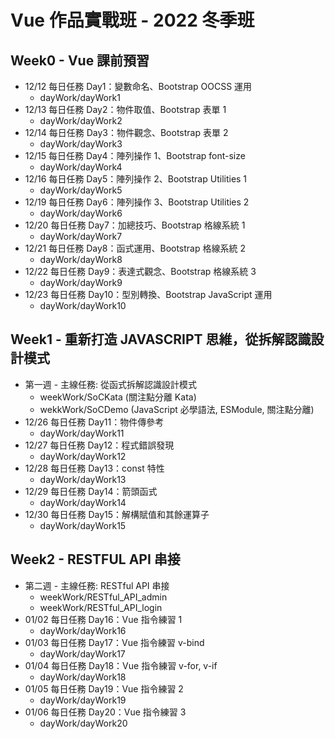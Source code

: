 # Vue 作品實戰班 - 2022 冬季班
## Week0 - Vue 課前預習
- 12/12 每日任務 Day1：變數命名、Bootstrap OOCSS 運用
  * dayWork/dayWork1
- 12/13 每日任務 Day2：物件取值、Bootstrap 表單 1
  * dayWork/dayWork2
- 12/14 每日任務 Day3：物件觀念、Bootstrap 表單 2
  * dayWork/dayWork3
- 12/15 每日任務 Day4：陣列操作 1、Bootstrap font-size
  * dayWork/dayWork4
- 12/16 每日任務 Day5：陣列操作 2、Bootstrap Utilities 1
  * dayWork/dayWork5
- 12/19 每日任務 Day6：陣列操作 3、Bootstrap Utilities 2
  * dayWork/dayWork6
- 12/20 每日任務 Day7：加總技巧、Bootstrap 格線系統 1
  * dayWork/dayWork7
- 12/21 每日任務 Day8：函式運用、Bootstrap 格線系統 2
  * dayWork/dayWork8
- 12/22 每日任務 Day9：表達式觀念、Bootstrap 格線系統 3
  * dayWork/dayWork9
- 12/23 每日任務 Day10：型別轉換、Bootstrap JavaScript 運用
  * dayWork/dayWork10
## Week1 - 重新打造 JAVASCRIPT 思維，從拆解認識設計模式
- 第一週 - 主線任務: 從函式拆解認識設計模式
  * weekWork/SoCKata (關注點分離 Kata)
  * wekkWork/SoCDemo (JavaScript 必學語法, ESModule, 關注點分離)
- 12/26 每日任務 Day11：物件傳參考
  * dayWork/dayWork11
- 12/27 每日任務 Day12：程式錯誤發現
  * dayWork/dayWork12
- 12/28 每日任務 Day13：const 特性
  * dayWork/dayWork13
- 12/29 每日任務 Day14：箭頭函式
  * dayWork/dayWork14
- 12/30 每日任務 Day15：解構賦值和其餘運算子
  * dayWork/dayWork15
## Week2 - RESTFUL API 串接
- 第二週 - 主線任務: RESTful API 串接
  * weekWork/RESTful_API_admin
  * weekWork/RESTful_API_login
- 01/02 每日任務 Day16：Vue 指令練習 1
  * dayWork/dayWork16
- 01/03 每日任務 Day17：Vue 指令練習 v-bind
  * dayWork/dayWork17
- 01/04 每日任務 Day18：Vue 指令練習 v-for, v-if
  * dayWork/dayWork18
- 01/05 每日任務 Day19：Vue 指令練習 2
  * dayWork/dayWork19
- 01/06 每日任務 Day20：Vue 指令練習 3
  * dayWork/dayWork20